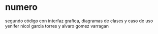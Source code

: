 # numero
segundo código con interfaz grafica, diagramas de clases y caso de uso
yenifer nicol garcia torres y alvaro gomez varragan
